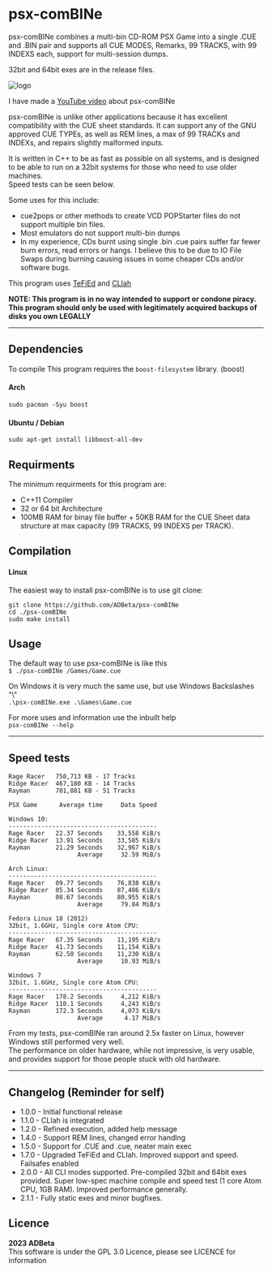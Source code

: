 ﻿# psx-comBINe

psx-comBINe combines a multi-bin CD-ROM PSX Game into a single .CUE and .BIN pair
and supports all CUE MODES, Remarks, 99 TRACKS, with 99 INDEXS each, support for
multi-session dumps.

32bit and 64bit exes are in the release files.

![logo](https://github.com/ADBeta/psx-comBINe/blob/main/psx-comBINe.jpg)

I have made a [YouTube video](https://www.youtube.com/watch?v=gBMUwBJaiMM) about psx-comBINe

psx-comBINe is unlike other applications because it has excellent compatibility 
with the CUE sheet standards. It can support any of the GNU approved CUE TYPEs, 
as well as REM lines, a max of 99 TRACKs and INDEXs, and repairs slightly 
malformed inputs.

It is written in C++ to be as fast as possible on all systems, and is designed to
be able to run on a 32bit systems for those who need to use older machines.  
Speed tests can be seen below.

Some uses for this include:
* cue2pops or other methods to create VCD POPStarter files do not support multiple
bin files.
* Most emulators do not support multi-bin dumps
* In my experience, CDs burnt using single .bin .cue pairs suffer far fewer burn
errors, read errors or hangs. I believe this to be due to IO File Swaps during
burning causing issues in some cheaper CDs and/or software bugs.

This program uses [TeFiEd](https://github.com/ADBeta/TeFiEd) and [CLIah](https://github.com/ADBeta/CLIah)  

<b> NOTE: This program is in no way intended to support or condone piracy. This program
should only be used with legitimately acquired backups of disks you own LEGALLY </b>  

----
## Dependencies
To compile This program requires the `boost-filesystem` library. (boost)

#### Arch
`sudo pacman -Syu boost`  
#### Ubuntu / Debian
`sudo apt-get install libboost-all-dev`  

## Requirments
The minimum requirments for this program are:  
* C++11 Compiler
* 32 or 64 bit Architecture
* 100MB RAM for binay file buffer + 50KB RAM for the CUE Sheet data structure at 
max capacity (99 TRACKS, 99 INDEXS per TRACK).

## Compilation
#### Linux
The easiest way to install psx-comBINe is to use git clone:
```
git clone https://github.com/ADBeta/psx-comBINe
cd ./psx-comBINe
sudo make install
```

## Usage
The default way to use psx-comBINe is like this  
`$ ./psx-comBINe /Games/Game.cue`

On Windows it is very much the same use, but use Windows Backslashes "\\"  
`.\psx-comBINe.exe .\Games\Game.cue`

For more uses and information use the inbuilt help  
`psx-comBINe --help`

----
## Speed tests
```
Rage Racer   750,713 KB - 17 Tracks
Ridge Racer  467,180 KB - 14 Tracks
Rayman       701,881 KB - 51 Tracks

PSX Game      Average time     Data Speed

Windows 10:
-----------------------------------------
Rage Racer   22.37 Seconds    33,558 KiB/s
Ridge Racer  13.91 Seconds    33,585 KiB/s
Rayman       21.29 Seconds    32,967 KiB/s
                   Average     32.59 MiB/s

Arch Linux:
-----------------------------------------
Rage Racer   09.77 Seconds    76,838 KiB/s
Ridge Racer  05.34 Seconds    87,486 KiB/s
Rayman       08.67 Seconds    80,955 KiB/s
                   Average     79.84 MiB/s

Fedora Linux 18 (2012)
32bit, 1.6GHz, Single core Atom CPU:
-----------------------------------------
Rage Racer   67.35 Seconds    11,195 KiB/s
Ridge Racer  41.73 Seconds    11,154 KiB/s
Rayman       62.50 Seconds    11,230 KiB/s
                   Average     10.93 MiB/s

Windows 7
32bit, 1.6GHz, Single core Atom CPU:
-----------------------------------------
Rage Racer   178.2 Seconds     4,212 KiB/s
Ridge Racer  110.1 Seconds     4,243 KiB/s
Rayman       172.3 Seconds     4,073 KiB/s
                   Average      4.17 MiB/s
```
From my tests, psx-comBINe ran around 2.5x faster on Linux, however Windows still
performed very well.  
The performance on older hardware, while not impressive, is very usable, and provides
support for those people stuck with old hardware.

----
## Changelog (Reminder for self)
* 1.0.0 - Initial functional release
* 1.1.0 - CLIah is integrated
* 1.2.0 - Refined execution, added help message
* 1.4.0 - Support REM lines, changed error handlng
* 1.5.0 - Support for .CUE and .cue, neater main exec
* 1.7.0 - Upgraded TeFiEd and CLIah. Improved support and speed. Failsafes enabled
* 2.0.0 - All CLI modes supported. Pre-compiled 32bit and 64bit exes provided. 
Super low-spec machine compile and speed test (1 core 
Atom CPU, 1GB RAM). Improved performance generally.
* 2.1.1 - Fully static exes and minor bugfixes.

## Licence
<b> 2023 ADBeta </b>  
This software is under the GPL 3.0 Licence, please see LICENCE for information
